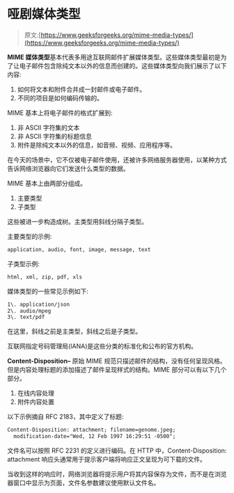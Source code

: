 # 哑剧媒体类型

> 原文:[https://www.geeksforgeeks.org/mime-media-types/](https://www.geeksforgeeks.org/mime-media-types/)

**MIME 媒体类型**基本代表多用途互联网邮件扩展媒体类型。这些媒体类型最初是为了让电子邮件包含除纯文本以外的信息而创建的。这些媒体类型向我们展示了以下内容:

1.  如何将文本和附件合并成一封邮件或电子邮件。
2.  不同的项目是如何编码传输的。

MIME 基本上将电子邮件的格式扩展到:

1.  非 ASCII 字符集的文本
2.  非 ASCII 字符集的标题信息
3.  附件是除纯文本以外的信息，如音频、视频、应用程序等。

在今天的场景中，它不仅被电子邮件使用，还被许多网络服务器使用，以某种方式告诉网络浏览器向它们发送什么类型的数据。

MIME 基本上由两部分组成。

1.  主要类型
2.  子类型

这些被进一步构造成树。主类型用斜线分隔子类型。

主要类型的示例:

```html
application, audio, font, image, message, text 
```

子类型示例:

```html
html, xml, zip, pdf, xls 
```

媒体类型的一些常见示例如下:

```html
1\. application/json
2\. audio/mpeg
3\. text/pdf 
```

在这里，斜线之前是主类型，斜线之后是子类型。

互联网指定号码管理局(IANA)是这些分类的标准化和公布的官方机构。

**Content-Disposition–**
原始 MIME 规范只描述邮件的结构，没有任何呈现风格。但是内容处理标题的添加描述了邮件呈现样式的结构。MIME 部分可以有以下几个部分。

1.  在线内容处理
2.  附件内容处置

以下示例摘自 RFC 2183，其中定义了标题:

```html
Content-Disposition: attachment; filename=genome.jpeg;
  modification-date="Wed, 12 Feb 1997 16:29:51 -0500"; 
```

文件名可以按照 RFC 2231 的定义进行编码。在 HTTP 中，Content-Disposition: attachment 响应头通常用于提示客户端将响应正文呈现为可下载的文件。

当收到这样的响应时，网络浏览器将提示用户将其内容保存为文件，而不是在浏览器窗口中显示为页面，文件名参数建议使用默认文件名。